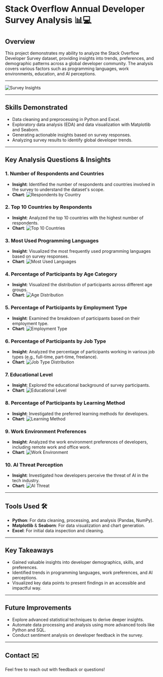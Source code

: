 # Stack Overflow Annual Developer Survey Analysis 📊💻

## **Overview**  
This project demonstrates my ability to analyze the Stack Overflow Developer Survey dataset, providing insights into trends, preferences, and demographic patterns across a global developer community. The analysis covers various factors such as programming languages, work environments, education, and AI perceptions.

---

![Survey Insights]("https://github.com/Naveennnkumar-Bit/Stack-Overflow-Dev-Survey-Insights/blob/main/Logo%20for%20stackoverflow_com%20_%20Logo%20design%20contest.jpeg")

---

## **Skills Demonstrated**  
- Data cleaning and preprocessing in Python and Excel.  
- Exploratory data analysis (EDA) and data visualization with Matplotlib and Seaborn.  
- Generating actionable insights based on survey responses.  
- Analyzing survey results to identify global developer trends.

---

## **Key Analysis Questions & Insights**  

### **1. Number of Respondents and Countries**
- **Insight**: Identified the number of respondents and countries involved in the survey to understand the dataset's scope.
- **Chart**: ![Respondents by Country](charts/respondents_by_country.png)

### **2. Top 10 Countries by Respondents**
- **Insight**: Analyzed the top 10 countries with the highest number of respondents.
- **Chart**: ![Top 10 Countries](charts/top_10_countries.png)

### **3. Most Used Programming Languages**
- **Insight**: Visualized the most frequently used programming languages based on survey responses.
- **Chart**: ![Most Used Languages](charts/most_used_languages.png)

### **4. Percentage of Participants by Age Category**
- **Insight**: Visualized the distribution of participants across different age groups.
- **Chart**: ![Age Distribution](charts/age_distribution.png)

### **5. Percentage of Participants by Employment Type**
- **Insight**: Examined the breakdown of participants based on their employment type.
- **Chart**: ![Employment Type](charts/employment_type.png)

### **6. Percentage of Participants by Job Type**
- **Insight**: Analyzed the percentage of participants working in various job types (e.g., full-time, part-time, freelance).
- **Chart**: ![Job Type Distribution](charts/job_type_distribution.png)

### **7. Educational Level**
- **Insight**: Explored the educational background of survey participants.
- **Chart**: ![Educational Level](charts/education_level.png)

### **8. Percentage of Participants by Learning Method**
- **Insight**: Investigated the preferred learning methods for developers.
- **Chart**: ![Learning Method](charts/learning_method.png)

### **9. Work Environment Preferences**
- **Insight**: Analyzed the work environment preferences of developers, including remote work and office work.
- **Chart**: ![Work Environment](charts/work_environment.png)

### **10. AI Threat Perception**
- **Insight**: Investigated how developers perceive the threat of AI in the tech industry.
- **Chart**: ![AI Threat](charts/ai_threat.png)

---

## **Tools Used** 🛠️  
- **Python**: For data cleaning, processing, and analysis (Pandas, NumPy).  
- **Matplotlib** & **Seaborn**: For data visualization and chart generation.  
- **Excel**: For initial data inspection and cleaning.

---

## **Key Takeaways**  
- Gained valuable insights into developer demographics, skills, and preferences.  
- Identified trends in programming languages, work preferences, and AI perceptions.  
- Visualized key data points to present findings in an accessible and impactful way.

---

## **Future Improvements**  
- Explore advanced statistical techniques to derive deeper insights.  
- Automate data processing and analysis using more advanced tools like Python and SQL.  
- Conduct sentiment analysis on developer feedback in the survey.

---

## **Contact** ✉️  
Feel free to reach out with feedback or questions!
